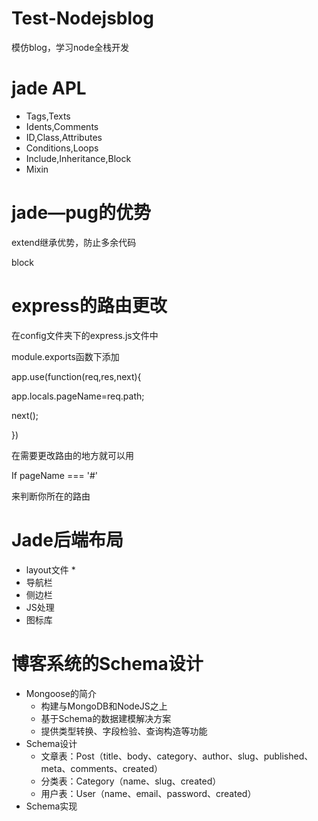 # Test-Nodejsblog
模仿blog，学习node全栈开发
# jade APL
* Tags,Texts
* Idents,Comments
* ID,Class,Attributes
* Conditions,Loops
* Include,Inheritance,Block
* Mixin

# jade—pug的优势
extend继承优势，防止多余代码

block 

# express的路由更改
在config文件夹下的express.js文件中

module.exports函数下添加

app.use(function(req,res,next){

app.locals.pageName=req.path;

next();

})

在需要更改路由的地方就可以用

If pageName === '#'

来判断你所在的路由

# Jade后端布局
* layout文件
  * 
* 导航栏
* 侧边栏
* JS处理
* 图标库

# 博客系统的Schema设计
* Mongoose的简介
  * 构建与MongoDB和NodeJS之上
  * 基于Schema的数据建模解决方案
  * 提供类型转换、字段检验、查询构造等功能
* Schema设计
  * 文章表：Post（title、body、category、author、slug、published、meta、comments、created）
  * 分类表：Category（name、slug、created）
  * 用户表：User（name、email、password、created）
* Schema实现
